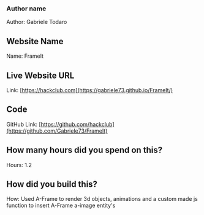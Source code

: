 ### Author name

Author: Gabriele Todaro

<!-- A name or nickname that you want to appear as the author of the website -->

## Website Name

Name: FrameIt

## Live Website URL

Link: [https://hackclub.com](https://gabriele73.github.io/FrameIt/)

## Code

GitHub Link: [https://github.com/hackclub](https://github.com/Gabriele73/FrameIt)

## How many hours did you spend on this?

Hours: 1.2

## How did you build this?

How: Used A-Frame to render 3d objects, animations and a custom made js function to insert A-Frame a-image entity's
